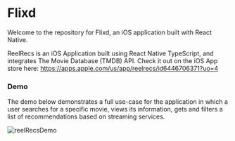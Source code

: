 # Flixd

Welcome to the repository for Flixd, an iOS application built with React Native.

ReelRecs is an iOS Application built using React Native TypeScript, and integrates The Movie Database (TMDB) API.
Check it out on the iOS App store here: https://apps.apple.com/us/app/reelrecs/id6446706371?uo=4

### Demo
The demo below demonstrates a full use-case for the application in which a user searches for a specific movie, views its information, gets and filters a list of recommendations based on streaming services.

![reelRecsDemo](https://github.com/aaron-schlicht/ReelRecs/assets/135870355/46427106-7fae-4c5e-aff4-6ba1ab34b782)
